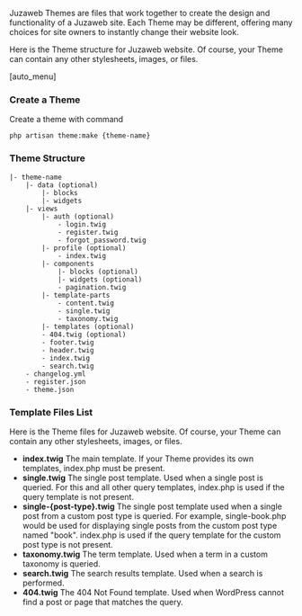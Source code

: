 Juzaweb Themes are files that work together to create the design and functionality of a Juzaweb site. Each Theme may be different, offering many choices for site owners to instantly change their website look.

Here is the Theme structure for Juzaweb website. Of course, your Theme can contain any other stylesheets, images, or files.

[auto_menu]

### Create a Theme
Create a theme with command

```shell
php artisan theme:make {theme-name}
```

### Theme Structure
```
|- theme-name
    |- data (optional)
        |- blocks
        |- widgets
    |- views
        |- auth (optional)
            - login.twig
            - register.twig
            - forgot_password.twig
        |- profile (optional)
            - index.twig
        |- components
            |- blocks (optional)
            |- widgets (optional)
            - pagination.twig
        |- template-parts
            - content.twig
            - single.twig
            - taxonomy.twig
        |- templates (optional)
        - 404.twig (optional)
        - footer.twig
        - header.twig
        - index.twig
        - search.twig
    - changelog.yml
    - register.json
    - theme.json
```

### Template Files List
Here is the Theme files for Juzaweb website. Of course, your Theme can contain any other stylesheets, images, or files.
- **index.twig**
  The main template. If your Theme provides its own templates, index.php must be present.
- **single.twig**
  The single post template. Used when a single post is queried. For this and all other query templates, index.php is used if the query template is not present.
- **single-{post-type}.twig**
  The single post template used when a single post from a custom post type is queried. For example, single-book.php would be used for displaying single posts from the custom post type named "book". index.php is used if the query template for the custom post type is not present.
- **taxonomy.twig**
  The term template. Used when a term in a custom taxonomy is queried.
- **search.twig**
  The search results template. Used when a search is performed.
- **404.twig**
  The 404 Not Found template. Used when WordPress cannot find a post or page that matches the query.

